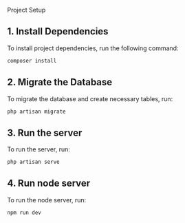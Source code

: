 Project Setup

## 1. Install Dependencies

To install project dependencies, run the following command:

```bash
composer install
```

## 2. Migrate the Database

To migrate the database and create necessary tables, run:

```bash
php artisan migrate
```

## 3. Run the server

To run the server, run:

```bash
php artisan serve
```

## 4. Run node server

To run the node server, run:

```bash
npm run dev
```